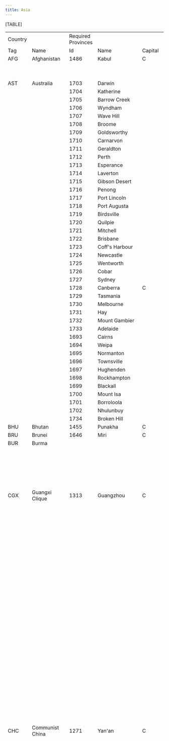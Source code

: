 ```yaml
---
title: Asia
---
```



[TABLE]

|         |                            |                    |                     |         |                 |                           |
|---------|----------------------------|--------------------|---------------------|---------|-----------------|---------------------------|
| Country |                            | Required Provinces |                     |         | Extra Provinces |                           |
| Tag     | Name                       | Id                 | Name                | Capital | Id              | name                      |
| AFG     | Afghanistan                | 1486               | Kabul               | C       | 1493            | Kandahar                  |
|         |                            |                    |                     |         | 1492            | Herat                     |
|         |                            |                    |                     |         | 1484            | Feyzabad                  |
| AST     | Australia                  | 1703               | Darwin              |         |                 |                           |
|         |                            | 1704               | Katherine           |         |                 |                           |
|         |                            | 1705               | Barrow Creek        |         |                 |                           |
|         |                            | 1706               | Wyndham             |         |                 |                           |
|         |                            | 1707               | Wave Hill           |         |                 |                           |
|         |                            | 1708               | Broome              |         |                 |                           |
|         |                            | 1709               | Goldsworthy         |         |                 |                           |
|         |                            | 1710               | Carnarvon           |         |                 |                           |
|         |                            | 1711               | Geraldton           |         |                 |                           |
|         |                            | 1712               | Perth               |         |                 |                           |
|         |                            | 1713               | Esperance           |         |                 |                           |
|         |                            | 1714               | Laverton            |         |                 |                           |
|         |                            | 1715               | Gibson Desert       |         |                 |                           |
|         |                            | 1716               | Penong              |         |                 |                           |
|         |                            | 1717               | Port Lincoln        |         |                 |                           |
|         |                            | 1718               | Port Augusta        |         |                 |                           |
|         |                            | 1719               | Birdsville          |         |                 |                           |
|         |                            | 1720               | Quilpie             |         |                 |                           |
|         |                            | 1721               | Mitchell            |         |                 |                           |
|         |                            | 1722               | Brisbane            |         |                 |                           |
|         |                            | 1723               | Coff's Harbour      |         |                 |                           |
|         |                            | 1724               | Newcastle           |         |                 |                           |
|         |                            | 1725               | Wentworth           |         |                 |                           |
|         |                            | 1726               | Cobar               |         |                 |                           |
|         |                            | 1727               | Sydney              |         |                 |                           |
|         |                            | 1728               | Canberra            | C       |                 |                           |
|         |                            | 1729               | Tasmania            |         |                 |                           |
|         |                            | 1730               | Melbourne           |         |                 |                           |
|         |                            | 1731               | Hay                 |         |                 |                           |
|         |                            | 1732               | Mount Gambier       |         |                 |                           |
|         |                            | 1733               | Adelaide            |         |                 |                           |
|         |                            | 1693               | Cairns              |         |                 |                           |
|         |                            | 1694               | Weipa               |         |                 |                           |
|         |                            | 1695               | Normanton           |         |                 |                           |
|         |                            | 1696               | Townsville          |         |                 |                           |
|         |                            | 1697               | Hughenden           |         |                 |                           |
|         |                            | 1698               | Rockhampton         |         |                 |                           |
|         |                            | 1699               | Blackall            |         |                 |                           |
|         |                            | 1700               | Mount Isa           |         |                 |                           |
|         |                            | 1701               | Borroloola          |         |                 |                           |
|         |                            | 1702               | Nhulunbuy           |         |                 |                           |
|         |                            | 1734               | Broken Hill         |         |                 |                           |
| BHU     | Bhutan                     | 1455               | Punakha             | C       |                 |                           |
| BRU     | Brunei                     | 1646               | Miri                | C       |                 |                           |
| BUR     | Burma                      |                    |                     |         | 1304            | Shan States               |
|         |                            |                    |                     |         | 1292            | Kunchaung                 |
|         |                            |                    |                     |         | 1295            | Lashio                    |
|         |                            |                    |                     |         | 1291            | Myitkyina                 |
|         |                            |                    |                     |         | 1877            | Fort Hertz                |
|         |                            |                    |                     |         | 1898            | Nai Ga                    |
| CGX     | Guangxi Clique             | 1313               | Guangzhou           | C       | 1258            | Guilin                    |
|         |                            |                    |                     |         | 1310            | Liuzhou                   |
|         |                            |                    |                     |         | 1311            | Wuzhou                    |
|         |                            |                    |                     |         | 1309            | Bose                      |
|         |                            |                    |                     |         | 1319            | Nanning                   |
|         |                            |                    |                     |         | 1325            | Qinzhou                   |
|         |                            |                    |                     |         | 1312            | Shaoguan                  |
|         |                            |                    |                     |         | 1313            | Guangzhou                 |
|         |                            |                    |                     |         | 1249            | Chao'an                   |
|         |                            |                    |                     |         | 1248            | Shantou                   |
|         |                            |                    |                     |         | 1317            | Jiangmen                  |
|         |                            |                    |                     |         | 1318            | Maoming                   |
|         |                            |                    |                     |         | 1320            | Zhanjiang                 |
|         |                            |                    |                     |         | 1262            | Zunyi                     |
|         |                            |                    |                     |         | 1363            | Anshun                    |
|         |                            |                    |                     |         | 1364            | Guiyang                   |
|         |                            |                    |                     |         | 1365            | Kaili                     |
|         |                            |                    |                     |         | 1255            | Changsha                  |
|         |                            |                    |                     |         | 1256            | Zhuzhou                   |
|         |                            |                    |                     |         | 1257            | Hengyang                  |
|         |                            |                    |                     |         | 1259            | Shaoyang                  |
|         |                            |                    |                     |         | 1260            | Changde                   |
|         |                            |                    |                     |         | 1261            | Huaihua                   |
|         |                            |                    |                     |         | 1242            | Shangrao                  |
|         |                            |                    |                     |         | 1250            | Ganzhou                   |
|         |                            |                    |                     |         | 1251            | Nanchang                  |
|         |                            |                    |                     |         | 1252            | Jiujiang                  |
|         |                            |                    |                     |         | 1254            | Pingxiang                 |
| CHC     | Communist China            | 1271               | Yan'an              | C       | 1270            | Xianyang                  |
|         |                            |                    |                     |         | 1326            | Haiphong                  |
|         |                            |                    |                     |         | 1306            | Luang Prabang             |
|         |                            |                    |                     |         | 1305            | Jinghong                  |
|         |                            |                    |                     |         | 1293            | Xiaguan                   |
|         |                            |                    |                     |         | 1282            | Kangding                  |
|         |                            |                    |                     |         | 1281            | Ya'an                     |
|         |                            |                    |                     |         | 1327            | Wenshan                   |
|         |                            |                    |                     |         | 1307            | Kunming                   |
|         |                            |                    |                     |         | 1308            | Qujing                    |
|         |                            |                    |                     |         | 1309            | Bose                      |
|         |                            |                    |                     |         | 1325            | Qinzhou                   |
|         |                            |                    |                     |         | 1320            | Zhanjiang                 |
|         |                            |                    |                     |         | 1321            | Hainan                    |
|         |                            |                    |                     |         | 1319            | Nanning                   |
|         |                            |                    |                     |         | 1310            | Liuzhou                   |
|         |                            |                    |                     |         | 1318            | Maoming                   |
|         |                            |                    |                     |         | 1312            | Shaoguan                  |
|         |                            |                    |                     |         | 1311            | Wuzhou                    |
|         |                            |                    |                     |         | 1313            | Guangzhou                 |
|         |                            |                    |                     |         | 1317            | Jiangmen                  |
|         |                            |                    |                     |         | 1314            | Bao'an                    |
|         |                            |                    |                     |         | 1360            | Chengdu                   |
|         |                            |                    |                     |         | 1361            | Zigong                    |
|         |                            |                    |                     |         | 1362            | Zhaotung                  |
|         |                            |                    |                     |         | 1363            | Anshun                    |
|         |                            |                    |                     |         | 1364            | Guiyang                   |
|         |                            |                    |                     |         | 1365            | Kaili                     |
|         |                            |                    |                     |         | 1277            | Tianshui                  |
|         |                            |                    |                     |         | 1275            | Pingliang                 |
|         |                            |                    |                     |         | 1269            | Xi'an                     |
|         |                            |                    |                     |         | 1268            | Nancheng                  |
|         |                            |                    |                     |         | 1269            | Xi'an                     |
|         |                            |                    |                     |         | 1267            | Ankang                    |
|         |                            |                    |                     |         | 1266            | Yichang                   |
|         |                            |                    |                     |         | 1279            | Nanchong                  |
|         |                            |                    |                     |         | 1280            | Chongqing                 |
|         |                            |                    |                     |         | 1265            | Wanxian                   |
|         |                            |                    |                     |         | 1264            | Enshi                     |
|         |                            |                    |                     |         | 1263            | Fuling                    |
|         |                            |                    |                     |         | 1262            | Zunyi                     |
|         |                            |                    |                     |         | 1261            | Huaihua                   |
|         |                            |                    |                     |         | 1260            | Changde                   |
|         |                            |                    |                     |         | 1259            | Shaoyang                  |
|         |                            |                    |                     |         | 1258            | Guilin                    |
|         |                            |                    |                     |         | 1257            | Hengyang                  |
|         |                            |                    |                     |         | 1256            | Zhuzhou                   |
|         |                            |                    |                     |         | 1255            | Changsha                  |
|         |                            |                    |                     |         | 1254            | Pingxiang                 |
|         |                            |                    |                     |         | 1253            | Wuchang                   |
|         |                            |                    |                     |         | 1252            | Jiujiang                  |
|         |                            |                    |                     |         | 1251            | Nanchang                  |
|         |                            |                    |                     |         | 1250            | Ganzhou                   |
|         |                            |                    |                     |         | 1249            | Chao'an                   |
|         |                            |                    |                     |         | 1248            | Shantou                   |
|         |                            |                    |                     |         | 1247            | Xiamen                    |
|         |                            |                    |                     |         | 1246            | Longyan                   |
|         |                            |                    |                     |         | 1245            | Quanzhou                  |
|         |                            |                    |                     |         | 1244            | Fuzhou                    |
|         |                            |                    |                     |         | 1243            | Nanping                   |
|         |                            |                    |                     |         | 1242            | Shangrao                  |
|         |                            |                    |                     |         | 1241            | Quzhou                    |
|         |                            |                    |                     |         | 1240            | Wenzhou                   |
|         |                            |                    |                     |         | 1239            | Ningbo                    |
|         |                            |                    |                     |         | 1238            | Hangzhou                  |
|         |                            |                    |                     |         | 1237            | Shanghai                  |
|         |                            |                    |                     |         | 1236            | Suzhou                    |
|         |                            |                    |                     |         | 1235            | Nanjing                   |
|         |                            |                    |                     |         | 1234            | Wuhu                      |
|         |                            |                    |                     |         | 1233            | Anqing                    |
|         |                            |                    |                     |         | 1232            | Hankou                    |
|         |                            |                    |                     |         | 1231            | Xiangfan                  |
|         |                            |                    |                     |         | 1230            | Xinyang                   |
|         |                            |                    |                     |         | 1229            | Nanyang                   |
|         |                            |                    |                     |         | 1228            | Zhengzhou                 |
|         |                            |                    |                     |         | 1227            | Luoyang                   |
|         |                            |                    |                     |         | 1226            | Changzhi                  |
|         |                            |                    |                     |         | 1225            | Taiyuan                   |
|         |                            |                    |                     |         | 1224            | Anyang                    |
|         |                            |                    |                     |         | 1223            | Kaifeng                   |
|         |                            |                    |                     |         | 1222            | Fuyang                    |
|         |                            |                    |                     |         | 1221            | Hefei                     |
|         |                            |                    |                     |         | 1220            | Yangzhou                  |
|         |                            |                    |                     |         | 1219            | Nantong                   |
|         |                            |                    |                     |         | 1218            | Xuzhou                    |
|         |                            |                    |                     |         | 1217            | Lianyungang               |
|         |                            |                    |                     |         | 1216            | Jinan                     |
|         |                            |                    |                     |         | 1215            | Qingdao                   |
|         |                            |                    |                     |         | 1214            | Yantai                    |
|         |                            |                    |                     |         | 1213            | Yucheng                   |
|         |                            |                    |                     |         | 1212            | Handan                    |
|         |                            |                    |                     |         | 1211            | Shijiazhuang              |
|         |                            |                    |                     |         | 1210            | Baoding                   |
|         |                            |                    |                     |         | 1209            | Datong                    |
|         |                            |                    |                     |         | 1208            | Hohhot                    |
|         |                            |                    |                     |         | 1207            | Jining                    |
|         |                            |                    |                     |         | 1206            | Kalgan                    |
|         |                            |                    |                     |         | 1205            | Beiping                   |
|         |                            |                    |                     |         | 1273            | Yinchuan                  |
| CHI     | Nationalist China          | 1217               | Lianyungang         |         | 1282            | Kangding                  |
|         |                            | 1219               | Nantong             |         | 1281            | Ya'an                     |
|         |                            | 1220               | Yangzhou            |         | 1206            | Kalgan                    |
|         |                            | 1235               | Nanjing             | C       | 1360            | Chengdu                   |
|         |                            | 1236               | Suzhou              |         | 1361            | Zigong                    |
|         |                            |                    |                     |         | 1363            | Anshun                    |
|         |                            |                    |                     |         | 1364            | Guiyang                   |
|         |                            |                    |                     |         | 1365            | Kaili                     |
|         |                            |                    |                     |         | 1277            | Tianshui                  |
|         |                            |                    |                     |         | 1269            | Xi'an                     |
|         |                            |                    |                     |         | 1268            | Nancheng                  |
|         |                            |                    |                     |         | 1267            | Ankang                    |
|         |                            |                    |                     |         | 1266            | Yichang                   |
|         |                            |                    |                     |         | 1279            | Nanchong                  |
|         |                            |                    |                     |         | 1280            | Chongqing                 |
|         |                            |                    |                     |         | 1265            | Wanxian                   |
|         |                            |                    |                     |         | 1264            | Enshi                     |
|         |                            |                    |                     |         | 1263            | Fuling                    |
|         |                            |                    |                     |         | 1262            | Zunyi                     |
|         |                            |                    |                     |         | 1261            | Huaihua                   |
|         |                            |                    |                     |         | 1260            | Changde                   |
|         |                            |                    |                     |         | 1259            | Shaoyang                  |
|         |                            |                    |                     |         | 1257            | Hengyang                  |
|         |                            |                    |                     |         | 1256            | Zhuzhou                   |
|         |                            |                    |                     |         | 1255            | Changsha                  |
|         |                            |                    |                     |         | 1254            | Pingxiang                 |
|         |                            |                    |                     |         | 1253            | Wuchang                   |
|         |                            |                    |                     |         | 1252            | Jiujiang                  |
|         |                            |                    |                     |         | 1251            | Nanchang                  |
|         |                            |                    |                     |         | 1250            | Ganzhou                   |
|         |                            |                    |                     |         | 1247            | Xiamen                    |
|         |                            |                    |                     |         | 1246            | Longyan                   |
|         |                            |                    |                     |         | 1245            | Quanzhou                  |
|         |                            |                    |                     |         | 1244            | Fuzhou                    |
|         |                            |                    |                     |         | 1243            | Nanping                   |
|         |                            |                    |                     |         | 1242            | Shangrao                  |
|         |                            |                    |                     |         | 1241            | Quzhou                    |
|         |                            |                    |                     |         | 1240            | Wenzhou                   |
|         |                            |                    |                     |         | 1238            | Hangzhou                  |
|         |                            |                    |                     |         | 1234            | Wuhu                      |
|         |                            |                    |                     |         | 1233            | Anqing                    |
|         |                            |                    |                     |         | 1232            | Hankou                    |
|         |                            |                    |                     |         | 1231            | Xiangfan                  |
|         |                            |                    |                     |         | 1230            | Xinyang                   |
|         |                            |                    |                     |         | 1229            | Nanyang                   |
|         |                            |                    |                     |         | 1228            | Zhengzhou                 |
|         |                            |                    |                     |         | 1227            | Luoyang                   |
|         |                            |                    |                     |         | 1224            | Anyang                    |
|         |                            |                    |                     |         | 1223            | Kaifeng                   |
|         |                            |                    |                     |         | 1222            | Fuyang                    |
|         |                            |                    |                     |         | 1221            | Hefei                     |
|         |                            |                    |                     |         | 1218            | Xuzhou                    |
|         |                            |                    |                     |         | 1216            | Jinan                     |
|         |                            |                    |                     |         | 1215            | Qingdao                   |
|         |                            |                    |                     |         | 1214            | Yantai                    |
|         |                            |                    |                     |         | 1213            | Yucheng                   |
|         |                            |                    |                     |         | 1212            | Handan                    |
|         |                            |                    |                     |         | 1211            | Shijiazhuang              |
|         |                            |                    |                     |         | 1210            | Baoding                   |
|         |                            |                    |                     |         | 1208            | Hohhot                    |
|         |                            |                    |                     |         | 1207            | Jining                    |
|         |                            |                    |                     |         | 1205            | Beiping                   |
|         |                            |                    |                     |         | 1203            | Tangshan                  |
|         |                            |                    |                     |         | 1204            | Tianjin                   |
|         |                            |                    |                     |         | 1272            | Yuling                    |
|         |                            |                    |                     |         | 1278            | Baoji                     |
|         |                            |                    |                     |         | 1305            | Jinghong                  |
|         |                            |                    |                     |         | 1293            | Xiaguan                   |
|         |                            |                    |                     |         | 1282            | Kangding                  |
|         |                            |                    |                     |         | 1281            | Ya'an                     |
|         |                            |                    |                     |         | 1327            | Wenshan                   |
|         |                            |                    |                     |         | 1307            | Kunming                   |
|         |                            |                    |                     |         | 1308            | Qujing                    |
|         |                            |                    |                     |         | 1309            | Bose                      |
|         |                            |                    |                     |         | 1325            | Qinzhou                   |
|         |                            |                    |                     |         | 1320            | Zhanjiang                 |
|         |                            |                    |                     |         | 1319            | Nanning                   |
|         |                            |                    |                     |         | 1310            | Liuzhou                   |
|         |                            |                    |                     |         | 1318            | Maoming                   |
|         |                            |                    |                     |         | 1312            | Shaoguan                  |
|         |                            |                    |                     |         | 1311            | Wuzhou                    |
|         |                            |                    |                     |         | 1313            | Guangzhou                 |
|         |                            |                    |                     |         | 1317            | Jiangmen                  |
|         |                            |                    |                     |         | 1360            | Chengdu                   |
|         |                            |                    |                     |         | 1361            | Zigong                    |
|         |                            |                    |                     |         | 1362            | Zhaotung                  |
|         |                            |                    |                     |         | 1363            | Anshun                    |
|         |                            |                    |                     |         | 1364            | Guiyang                   |
|         |                            |                    |                     |         | 1365            | Kaili                     |
|         |                            |                    |                     |         | 1277            | Tianshui                  |
|         |                            |                    |                     |         | 1275            | Pingliang                 |
|         |                            |                    |                     |         | 1269            | Xi'an                     |
|         |                            |                    |                     |         | 1268            | Nancheng                  |
|         |                            |                    |                     |         | 1267            | Ankang                    |
|         |                            |                    |                     |         | 1266            | Yichang                   |
|         |                            |                    |                     |         | 1279            | Nanchong                  |
|         |                            |                    |                     |         | 1280            | Chongqing                 |
|         |                            |                    |                     |         | 1265            | Wanxian                   |
|         |                            |                    |                     |         | 1264            | Enshi                     |
|         |                            |                    |                     |         | 1263            | Fuling                    |
|         |                            |                    |                     |         | 1262            | Zunyi                     |
|         |                            |                    |                     |         | 1261            | Huaihua                   |
|         |                            |                    |                     |         | 1260            | Changde                   |
|         |                            |                    |                     |         | 1259            | Shaoyang                  |
|         |                            |                    |                     |         | 1258            | Guilin                    |
|         |                            |                    |                     |         | 1257            | Hengyang                  |
|         |                            |                    |                     |         | 1256            | Zhuzhou                   |
|         |                            |                    |                     |         | 1255            | Changsha                  |
|         |                            |                    |                     |         | 1254            | Pingxiang                 |
|         |                            |                    |                     |         | 1253            | Wuchang                   |
|         |                            |                    |                     |         | 1252            | Jiujiang                  |
|         |                            |                    |                     |         | 1251            | Nanchang                  |
|         |                            |                    |                     |         | 1250            | Ganzhou                   |
|         |                            |                    |                     |         | 1249            | Chao'an                   |
|         |                            |                    |                     |         | 1248            | Shantou                   |
|         |                            |                    |                     |         | 1247            | Xiamen                    |
|         |                            |                    |                     |         | 1246            | Longyan                   |
|         |                            |                    |                     |         | 1245            | Quanzhou                  |
|         |                            |                    |                     |         | 1244            | Fuzhou                    |
|         |                            |                    |                     |         | 1243            | Nanping                   |
|         |                            |                    |                     |         | 1242            | Shangrao                  |
|         |                            |                    |                     |         | 1241            | Quzhou                    |
|         |                            |                    |                     |         | 1240            | Wenzhou                   |
|         |                            |                    |                     |         | 1239            | Ningbo                    |
|         |                            |                    |                     |         | 1238            | Hangzhou                  |
|         |                            |                    |                     |         | 1236            | Suzhou                    |
|         |                            |                    |                     |         | 1235            | Nanjing                   |
|         |                            |                    |                     |         | 1234            | Wuhu                      |
|         |                            |                    |                     |         | 1233            | Anqing                    |
|         |                            |                    |                     |         | 1232            | Hankou                    |
|         |                            |                    |                     |         | 1231            | Xiangfan                  |
|         |                            |                    |                     |         | 1230            | Xinyang                   |
|         |                            |                    |                     |         | 1229            | Nanyang                   |
|         |                            |                    |                     |         | 1228            | Zhengzhou                 |
|         |                            |                    |                     |         | 1227            | Luoyang                   |
|         |                            |                    |                     |         | 1226            | Changzhi                  |
|         |                            |                    |                     |         | 1225            | Taiyuan                   |
|         |                            |                    |                     |         | 1224            | Anyang                    |
|         |                            |                    |                     |         | 1223            | Kaifeng                   |
|         |                            |                    |                     |         | 1222            | Fuyang                    |
|         |                            |                    |                     |         | 1221            | Hefei                     |
|         |                            |                    |                     |         | 1220            | Yangzhou                  |
|         |                            |                    |                     |         | 1219            | Nantong                   |
|         |                            |                    |                     |         | 1218            | Xuzhou                    |
|         |                            |                    |                     |         | 1217            | Lianyungang               |
|         |                            |                    |                     |         | 1216            | Jinan                     |
|         |                            |                    |                     |         | 1215            | Qingdao                   |
|         |                            |                    |                     |         | 1213            | Yucheng                   |
|         |                            |                    |                     |         | 1212            | Handan                    |
|         |                            |                    |                     |         | 1211            | Shijiazhuang              |
|         |                            |                    |                     |         | 1210            | Baoding                   |
|         |                            |                    |                     |         | 1209            | Datong                    |
|         |                            |                    |                     |         | 1208            | Hohhot                    |
|         |                            |                    |                     |         | 1207            | Jining                    |
|         |                            |                    |                     |         | 1206            | Kalgan                    |
|         |                            |                    |                     |         | 1205            | Beiping                   |
|         |                            |                    |                     |         | 1270            | Xianyang                  |
|         |                            |                    |                     |         | 1271            | Yan'an                    |
|         |                            |                    |                     |         | 1273            | Yinchuan                  |
|         |                            |                    |                     |         | 1203            | Tangshan                  |
|         |                            |                    |                     |         | 1204            | Tianjin                   |
|         |                            |                    |                     |         | 1272            | Yuling                    |
|         |                            |                    |                     |         | 1274            | Guyuan                    |
|         |                            |                    |                     |         | 1276            | Lanzhou                   |
|         |                            |                    |                     |         | 1278            | Baoji                     |
|         |                            |                    |                     |         | 1398            | Erenhot                   |
| CMB     | Cambodia                   | 1339               | Battambang          |         |                 |                           |
|         |                            | 1340               | Phnom Penh          | C       |                 |                           |
|         |                            | 1341               | Ubon Ratchthani     |         |                 |                           |
| CSX     | Shanxi                     | 1225               | Taiyuan             | C       | 1209            | Datong                    |
|         |                            |                    |                     |         | 1226            | Changzhi                  |
|         |                            |                    |                     |         | 1206            | Kalgan                    |
|         |                            |                    |                     |         | 1205            | Beiping                   |
|         |                            |                    |                     |         | 1204            | Tianjin                   |
|         |                            |                    |                     |         | 1203            | Tangshan                  |
|         |                            |                    |                     |         | 1210            | Baoding                   |
|         |                            |                    |                     |         | 1211            | Shijiazhuang              |
|         |                            |                    |                     |         | 1212            | Handan                    |
|         |                            |                    |                     |         | 1213            | Yucheng                   |
|         |                            |                    |                     |         | 1224            | Anyang                    |
| CXB     | Xibei San Ma               | 1440               | Jinchang            | C       | 1270            | Xianyang                  |
|         |                            |                    |                     |         | 1447            | Hotan                     |
|         |                            |                    |                     |         | 1445            | Korla                     |
|         |                            |                    |                     |         | 1442            | Golmud                    |
|         |                            |                    |                     |         | 1441            | Dunhuang                  |
|         |                            |                    |                     |         | 1439            | Bayan Nur                 |
|         |                            |                    |                     |         | 1444            | Yushu                     |
|         |                            |                    |                     |         | 1443            | Xining                    |
|         |                            |                    |                     |         | 1276            | Lanzhou                   |
|         |                            |                    |                     |         | 1273            | Yinchuan                  |
|         |                            |                    |                     |         | 1275            | Pingliang                 |
|         |                            |                    |                     |         | 1276            | Lanzhou                   |
|         |                            |                    |                     |         | 1271            | Yan'an                    |
|         |                            |                    |                     |         | 1272            | Yuling                    |
|         |                            |                    |                     |         | 1274            | Guyuan                    |
| CYN     | Yunnan                     | 1307               | Kunming             | C       | 1263            | Fuling                    |
|         |                            |                    |                     |         | 1327            | Wenshan                   |
|         |                            |                    |                     |         | 1308            | Qujing                    |
|         |                            |                    |                     |         | 1362            | Zhaotung                  |
|         |                            |                    |                     |         | 1293            | Xiaguan                   |
|         |                            |                    |                     |         | 1294            | Baoshan                   |
|         |                            |                    |                     |         | 1305            | Jinghong                  |
|         |                            |                    |                     |         | 1263            | Fuling                    |
|         |                            |                    |                     |         | 1265            | Wanxian                   |
|         |                            |                    |                     |         | 1279            | Nanchong                  |
|         |                            |                    |                     |         | 1280            | Chongqing                 |
|         |                            |                    |                     |         | 1360            | Chengdu                   |
|         |                            |                    |                     |         | 1361            | Zigong                    |
|         |                            |                    |                     |         | 1282            | Kangding                  |
|         |                            |                    |                     |         | 1281            | Ya'an                     |
|         |                            |                    |                     |         | 1277            | Tianshui                  |
|         |                            |                    |                     |         | 1363            | Anshun                    |
| IDC     | Indochina                  | 1326               | Haiphong            | C       |                 |                           |
|         |                            | 1328               | Hanoi               |         |                 |                           |
|         |                            | 1333               | Da Nang             |         |                 |                           |
|         |                            | 1334               | Qui Non             |         |                 |                           |
|         |                            | 1335               | Nha Trang           |         |                 |                           |
|         |                            | 1337               | Saigon              |         |                 |                           |
|         |                            | 1338               | Rach Gia            |         |                 |                           |
|         |                            | 1339               | Battambang          |         |                 |                           |
|         |                            | 1340               | Phnom Penh          |         |                 |                           |
|         |                            | 1341               | Ubon Ratchthani     |         |                 |                           |
|         |                            | 1329               | Vientiane           |         |                 |                           |
|         |                            | 1332               | Nhommarath          |         |                 |                           |
|         |                            | 1336               | Pakse               |         |                 |                           |
|         |                            | 1306               | Luang Prabang       |         |                 |                           |
| IND     | India                      | 1465               | Rajkot              |         | 1516            | Trincomalee               |
|         |                            | 1466               | Ahmadabad           |         | 1517            | Colombo                   |
|         |                            | 1479               | Jodhpur             |         |                 |                           |
|         |                            | 1476               | Ludhiana            |         |                 |                           |
|         |                            | 1478               | Bikaner             |         |                 |                           |
|         |                            | 1477               | Meerut              |         |                 |                           |
|         |                            | 1469               | Delhi               | C       |                 |                           |
|         |                            | 1470               | Kanpur              |         |                 |                           |
|         |                            | 1471               | Lucknow             |         |                 |                           |
|         |                            | 1472               | Darbhanga           |         |                 |                           |
|         |                            | 1456               | Rangpur             |         |                 |                           |
|         |                            | 1468               | Jaipur              |         |                 |                           |
|         |                            | 1467               | Indore              |         |                 |                           |
|         |                            | 1464               | Surat               |         |                 |                           |
|         |                            | 1463               | Satpura Mountains   |         |                 |                           |
|         |                            | 1474               | Srinagar            |         |                 |                           |
|         |                            | 1460               | Jabalpur            |         |                 |                           |
|         |                            | 1459               | Ranchi              |         |                 |                           |
|         |                            | 1457               | Calcutta            |         |                 |                           |
|         |                            | 1458               | Cuttack             |         |                 |                           |
|         |                            | 1461               | Vishakhapatnam      |         |                 |                           |
|         |                            | 1508               | Vijayawada          |         |                 |                           |
|         |                            | 1462               | Nagpur              |         |                 |                           |
|         |                            | 1505               | Bombay              |         |                 |                           |
|         |                            | 1506               | Pune                |         |                 |                           |
|         |                            | 1507               | Hyderabad           |         |                 |                           |
|         |                            | 1509               | Madras              |         |                 |                           |
|         |                            | 1510               | Salem               |         |                 |                           |
|         |                            | 1511               | Bangalore           |         |                 |                           |
|         |                            | 1512               | Kolhapur            |         |                 |                           |
|         |                            | 1513               | Mangalore           |         |                 |                           |
|         |                            | 1514               | Cochin              |         |                 |                           |
|         |                            | 1515               | Madurai             |         |                 |                           |
|         |                            | 1518               | Andaman Islands     |         |                 |                           |
|         |                            | 1519               | Nicobar Islands     |         |                 |                           |
|         |                            | 1284               | Dimapur             |         |                 |                           |
|         |                            | 1285               | Dhaka               |         |                 |                           |
|         |                            | 1286               | Comilla             |         |                 |                           |
|         |                            | 1287               | Imphal              |         |                 |                           |
|         |                            | 1288               | Chittagong          |         |                 |                           |
|         |                            | 1294               | Baoshan             |         |                 |                           |
|         |                            | 1454               | Riang               |         |                 |                           |
|         |                            | 1878               | Ledo                |         |                 |                           |
| INO     | Indonesia                  | 1628               | Batavia             |         | 1354            | Bangka Island             |
|         |                            | 1629               | Tjilatjap           |         | 1355            | Medan                     |
|         |                            | 1630               | Semarang            |         | 1356            | Dumai                     |
|         |                            | 1631               | Djokjakarta         | C       | 1357            | Padang                    |
|         |                            | 1632               | Soerabaja           |         | 1358            | Palembang                 |
|         |                            | 1633               | Malang              |         | 1359            | Oosthaven                 |
|         |                            | 1634               | Madura              |         | 1635            | Bali                      |
|         |                            |                    |                     |         | 1636            | Lombok                    |
|         |                            |                    |                     |         | 1637            | Sumbawa                   |
|         |                            |                    |                     |         | 1638            | Sumba                     |
|         |                            |                    |                     |         | 1639            | Flores                    |
|         |                            |                    |                     |         | 1640            | Makassar                  |
|         |                            |                    |                     |         | 1641            | Bandjermasin              |
|         |                            |                    |                     |         | 1642            | Pontianak                 |
|         |                            |                    |                     |         | 1643            | Semitau                   |
|         |                            |                    |                     |         | 1645            | Mahakam                   |
|         |                            |                    |                     |         | 1648            | Tarakan                   |
|         |                            |                    |                     |         | 1649            | Samarinda                 |
|         |                            |                    |                     |         | 1650            | Balikpapan                |
|         |                            |                    |                     |         | 1651            | Palu                      |
|         |                            |                    |                     |         | 1652            | Kendari                   |
|         |                            |                    |                     |         | 1653            | Menado                    |
|         |                            |                    |                     |         | 1654            | Helmahera                 |
|         |                            |                    |                     |         | 1655            | Buru                      |
|         |                            |                    |                     |         | 1656            | Ceram                     |
|         |                            |                    |                     |         | 1657            | West Timor                |
|         |                            |                    |                     |         | 1659            | Sorong                    |
|         |                            |                    |                     |         | 1660            | Babo                      |
|         |                            |                    |                     |         | 1661            | Biak Island               |
|         |                            |                    |                     |         | 1662            | Kokonau                   |
|         |                            |                    |                     |         | 1663            | Arare                     |
|         |                            |                    |                     |         | 1664            | Sarmi                     |
|         |                            |                    |                     |         | 1665            | Hollandia                 |
|         |                            |                    |                     |         | 1673            | Agats                     |
|         |                            |                    |                     |         | 1674            | Merauke                   |
|         |                            |                    |                     |         | 666             | Eleuthera                 |
|         |                            |                    |                     |         | 1667            | Wewak                     |
|         |                            |                    |                     |         | 1672            | Lae                       |
|         |                            |                    |                     |         | 1675            | Kerema                    |
|         |                            |                    |                     |         | 1676            | Bismarck Range            |
|         |                            |                    |                     |         | 1677            | Buna                      |
|         |                            |                    |                     |         | 1678            | Owen Stanley Mountains    |
|         |                            |                    |                     |         | 1679            | Port Moresby              |
|         |                            |                    |                     |         | 1680            | Milne Bay                 |
| IRQ     | Iraq                       | 1860               | Kirkuk              |         | 1825            | Abadan                    |
|         |                            | 1864               | Mosul               |         |                 |                           |
|         |                            | 1865               | Samarra             |         |                 |                           |
|         |                            | 1866               | Baghdad             | C       |                 |                           |
|         |                            | 1790               | Hilla               |         |                 |                           |
|         |                            | 1824               | Nasiriyah           |         |                 |                           |
|         |                            | 1823               | Basrah              |         |                 |                           |
|         |                            | 1806               | Najaf               |         |                 |                           |
|         |                            | 1791               | Karbala             |         |                 |                           |
| ISR     | Israel                     | 1798               | Tel Aviv            | C       | 404             | Haifa                     |
|         |                            |                    |                     |         | 406             | Eilat                     |
| JAP     | Japan                      | 1178               | Asahikawa           |         | 1192            | Amami                     |
|         |                            | 1179               | Sapporo             |         | 1193            | Okinawa                   |
|         |                            | 1180               | Sendai              |         | 1784            | Bonin Islands             |
|         |                            | 1181               | Akita               |         | 1599            | Iwo Jima                  |
|         |                            | 1182               | Fukushima           |         |                 |                           |
|         |                            | 1183               | Niigata             |         |                 |                           |
|         |                            | 1184               | Tokyo               | C       |                 |                           |
|         |                            | 1185               | Nagoya              |         |                 |                           |
|         |                            | 1186               | Kanazawa            |         |                 |                           |
|         |                            | 1187               | Osaka               |         |                 |                           |
|         |                            | 1188               | Hiroshima           |         |                 |                           |
|         |                            | 1189               | Shikoku             |         |                 |                           |
|         |                            | 1190               | Fukuoka             |         |                 |                           |
|         |                            | 1191               | Kagoshima           |         |                 |                           |
| JOR     | Jordan                     | 1796               | Amman               | C       |                 |                           |
|         |                            | 1802               | Akaba               |         |                 |                           |
|         |                            | 407                | Ar-Ruwayshid        |         |                 |                           |
|         |                            | 1803               | Bayir               |         |                 |                           |
| KAZ     | Kazakhstan                 | 1422               | Alma-Ata            | C       | 1569            | Guriev                    |
|         |                            | 1423               | Ziryanovsk          |         | 1579            | Kulsary                   |
|         |                            | 1556               | Ust-Kamenogorsk     |         | 1583            | Fort Shevchenko           |
|         |                            | 1555               | Balkhash            |         | 1580            | Chelkar                   |
|         |                            | 1550               | Semipalatinsk       |         | 1582            | Aralsk                    |
|         |                            | 1424               | Zhambyl             |         | 1587            | Baikonur                  |
|         |                            |                    |                     |         | 1425            | Chimkent                  |
|         |                            |                    |                     |         | 1568            | Uralsk                    |
|         |                            |                    |                     |         | 1578            | Aktyubinsk                |
|         |                            |                    |                     |         | 1588            | Zhezkazgan                |
|         |                            |                    |                     |         | 1276            | Lanzhou                   |
|         |                            |                    |                     |         | 1589            | Samarkandskij             |
|         |                            |                    |                     |         | 1590            | Akmolinsk                 |
|         |                            |                    |                     |         | 1591            | Kokchetav                 |
|         |                            |                    |                     |         | 1581            | Turgai                    |
|         |                            |                    |                     |         | 1592            | Petropavlovsk             |
|         |                            |                    |                     |         | 1551            | Pavlodar                  |
|         |                            |                    |                     |         | 1557            | Bijsk                     |
|         |                            |                    |                     |         | 1553            | Ekibastuz                 |
|         |                            |                    |                     |         | 1554            | Karaganda                 |
|         |                            |                    |                     |         | 1426            | Kzyl-Orda                 |
|         |                            |                    |                     |         | 1586            | Kazalinsk                 |
|         |                            |                    |                     |         | 1576            | Kostanai                  |
| KOR     | Korea                      | 1194               | Jeju                |         | 1393            | Sinuiju                   |
|         |                            | 1195               | Gwangju             |         | 1391            | Hyesan                    |
|         |                            | 1196               | Busan               |         | 1376            | Chongyin                  |
|         |                            | 1197               | Daegu               |         | 1392            | Hamhung                   |
|         |                            | 1198               | Chunchon            |         | 1200            | Wonsan                    |
|         |                            | 1199               | Seoul               | C       | 1201            | Pyongyang                 |
| KUR     | Kurdistan                  | 1864               | Mosul               | C       | 1861            | Dair az Zawr              |
|         |                            | 1860               | Kirkuk              |         | 1789            | Bakhtaran                 |
|         |                            |                    |                     |         | 1859            | Tabriz                    |
|         |                            |                    |                     |         | 1852            | Erzurum                   |
|         |                            |                    |                     |         | 1853            | Elazig                    |
|         |                            |                    |                     |         | 1854            | Batman                    |
|         |                            |                    |                     |         | 1855            | Van                       |
| KYG     | Kyrgyzstan                 | 1429               | Frunze              | C       |                 |                           |
|         |                            | 1428               | Osh                 |         |                 |                           |
| LAO     | Laos                       | 1329               | Vientiane           | C       |                 |                           |
|         |                            | 1332               | Nhommarath          |         |                 |                           |
|         |                            | 1336               | Pakse               |         |                 |                           |
|         |                            | 1306               | Luang Prabang       |         |                 |                           |
| LEB     | Lebanon                    | 1793               | Tripoli             |         |                 |                           |
|         |                            | 1794               | Beirut              | C       |                 |                           |
| MAN     | Manchukuo                  | 1389               | Mukden              | C       |                 |                           |
|         |                            | 1390               | Xinjing             |         |                 |                           |
|         |                            | 1377               | Liaoyuan            |         |                 |                           |
|         |                            | 1378               | Jilin               |         |                 |                           |
|         |                            | 1375               | Mudanjiang          |         |                 |                           |
|         |                            | 1374               | Jiamusi             |         |                 |                           |
|         |                            | 1379               | Harbin              |         |                 |                           |
|         |                            | 1530               | Heihe               |         |                 |                           |
|         |                            | 1380               | Qiqihar             |         |                 |                           |
|         |                            | 1387               | Ulan Hot            |         |                 |                           |
|         |                            | 1382               | Hailar              |         |                 |                           |
|         |                            | 1381               | Mohe                |         |                 |                           |
|         |                            | 1394               | Andong              |         |                 |                           |
|         |                            | 1395               | Yingkou             |         |                 |                           |
|         |                            | 1396               | Jinxi               |         |                 |                           |
|         |                            | 1388               | Chifeng             |         |                 |                           |
|         |                            | 1397               | Changde             |         |                 |                           |
| MEN     | Mengkukuo                  | 1208               | Hohhot              | C       | 1385            | Bayan Tumen               |
|         |                            |                    |                     |         | 1398            | Erenhot                   |
|         |                            |                    |                     |         | 1207            | Jining                    |
|         |                            |                    |                     |         | 1386            | Xilinhot                  |
| MLY     | Malaysia                   | 1349               | Alor Star           |         | 1647            | Jesselton                 |
|         |                            | 1350               | Kota Bahru          |         | 1644            | Kuching                   |
|         |                            | 1351               | Kuantan             |         | 1353            | Singapore                 |
|         |                            | 1352               | Kuala Lumpur        | C       |                 |                           |
| MON     | Mongolia                   | 1420               | Khobdo              |         |                 |                           |
|         |                            | 1419               | Muren               |         |                 |                           |
|         |                            | 1434               | Yusun Bulag         |         |                 |                           |
|         |                            | 1436               | Bayan Hongor        |         |                 |                           |
|         |                            | 1437               | Arvayheer           |         |                 |                           |
|         |                            | 1438               | Dalan Dzadagad      |         |                 |                           |
|         |                            | 1399               | Saynshand           |         |                 |                           |
|         |                            | 1404               | Ulan Bator          | C       |                 |                           |
|         |                            | 1385               | Bayan Tumen         |         |                 |                           |
| NEP     | Nepal                      | 1473               | Kathmandu           | C       |                 |                           |
| NZL     | New Zealand                | 1868               | Auckland            |         |                 |                           |
|         |                            | 1869               | Napier              |         |                 |                           |
|         |                            | 1870               | New Plymouth        |         |                 |                           |
|         |                            | 1871               | Wellington          | C       |                 |                           |
|         |                            | 1872               | Christchurch        |         |                 |                           |
|         |                            | 1873               | Dunedin             |         |                 |                           |
| OMN     | Oman                       | 1819               | Mascate             | C       |                 |                           |
| PAK     | Pakistan                   | 1494               | Karachi             |         | 1474            | Srinagar                  |
|         |                            | 1481               | Sukkur              |         |                 |                           |
|         |                            | 1480               | Hyderabad           |         |                 |                           |
|         |                            | 1482               | Multan              |         |                 |                           |
|         |                            | 1483               | Peshawar            |         |                 |                           |
|         |                            | 1475               | Lahore              | C       |                 |                           |
| PAL     | Palestine                  | 1797               | Jerusalem           | C       | 1798            | Tel Aviv                  |
|         |                            |                    |                     |         | 1799            | Gaza                      |
|         |                            |                    |                     |         | 404             | Haifa                     |
|         |                            |                    |                     |         | 406             | Eilat                     |
| PER     | Persia                     | 1787               | Rasht               |         | 1859            | Tabriz                    |
|         |                            | 1503               | Babol               |         | 1789            | Bakhtaran                 |
|         |                            | 1502               | Teheran             | C       |                 |                           |
|         |                            | 1788               | Hamadan             |         |                 |                           |
|         |                            | 1825               | Abadan              |         |                 |                           |
|         |                            | 1498               | Babolsar            |         |                 |                           |
|         |                            | 1497               | Bandar Abbas        |         |                 |                           |
|         |                            | 1499               | Yazd                |         |                 |                           |
|         |                            | 1826               | Esfahan             |         |                 |                           |
|         |                            | 1501               | Dasht-i-Kavir       |         |                 |                           |
|         |                            | 1500               | Mashhad             |         |                 |                           |
|         |                            | 1496               | Birjand             |         |                 |                           |
|         |                            | 1495               | Chah Bahar          |         |                 |                           |
| PHI     | Philippines                | 1735               | Palawan             |         |                 |                           |
|         |                            | 1736               | Mindoro             |         |                 |                           |
|         |                            | 1737               | Manila              | C       |                 |                           |
|         |                            | 1738               | Bataan              |         |                 |                           |
|         |                            | 1739               | Clark Field         |         |                 |                           |
|         |                            | 1740               | Lingayen Gulf       |         |                 |                           |
|         |                            | 1741               | Aparri              |         |                 |                           |
|         |                            | 1742               | Lamon Bay           |         |                 |                           |
|         |                            | 1743               | Legaspi             |         |                 |                           |
|         |                            | 1744               | Samar               |         |                 |                           |
|         |                            | 1745               | Leyte               |         |                 |                           |
|         |                            | 1746               | Panay               |         |                 |                           |
|         |                            | 1747               | Negros              |         |                 |                           |
|         |                            | 1748               | Zamboanga           |         |                 |                           |
|         |                            | 1749               | Cagayan             |         |                 |                           |
|         |                            | 1750               | Davao               |         |                 |                           |
| PRI     | Primorsk                   | 1371               | Tetyukhe            |         | 1366            | Bogorodskoe               |
|         |                            | 1372               | Vladivostok         | C       | 1526            | Chumikan                  |
|         |                            | 1373               | Spassk-Dalnij       |         | 1527            | Nikolayevsk-na-Amure      |
|         |                            | 1369               | Ternei              |         | 1528            | Blagoveshchensk           |
|         |                            | 1368               | Komsomolsk-na-Amure |         | 1529            | Birobidzhan               |
|         |                            | 1367               | Khabarovsk          |         | 1523            | Tynda                     |
|         |                            | 1370               | Iman                |         | 1410            | Aldan                     |
|         |                            |                    |                     |         | 1409            | Maya                      |
|         |                            |                    |                     |         | 1164            | Khandyga                  |
|         |                            |                    |                     |         | 1524            | Magadan                   |
|         |                            |                    |                     |         | 1525            | Okhotsk                   |
|         |                            |                    |                     |         | 1164            | Khandyga                  |
|         |                            |                    |                     |         | 1165            | Verkhoyansk               |
|         |                            |                    |                     |         | 1166            | Pevek                     |
|         |                            |                    |                     |         | 1167            | Evensk                    |
|         |                            |                    |                     |         | 1170            | Anadyr                    |
|         |                            |                    |                     |         | 1171            | Palana                    |
|         |                            |                    |                     |         | 1172            | Petropavlovsk-Kamchatskij |
|         |                            |                    |                     |         | 1405            | Komanderskiye Island      |
|         |                            |                    |                     |         | 1175            | Ocha                      |
|         |                            |                    |                     |         | 1176            | Toyohara                  |
|         |                            |                    |                     |         | 1177            | Etorofu                   |
|         |                            |                    |                     |         | 1411            | Olekminsk                 |
| PRK     | People's Republic of Korea | 1200               | Wonsan              |         | 1199            | Seoul                     |
|         |                            | 1201               | Pyongyang           | C       | 1198            | Chunchon                  |
|         |                            | 1391               | Hyesan              |         | 1197            | Daegu                     |
|         |                            | 1392               | Hamhung             |         | 1196            | Busan                     |
|         |                            | 1393               | Sinuiju             |         | 1195            | Gwangju                   |
|         |                            | 1376               | Chongyin            |         | 1194            | Jeju                      |
| SAU     | Saudi Arabia               | 1821               | Dammam              |         |                 |                           |
|         |                            | 1818               | Rub al Khali        |         |                 |                           |
|         |                            | 1809               | Abha                |         |                 |                           |
|         |                            | 1808               | Jiddah              |         |                 |                           |
|         |                            | 1807               | Riyadh              | C       |                 |                           |
|         |                            | 1805               | Jawf                |         |                 |                           |
|         |                            | 1804               | Medina              |         |                 |                           |
| SAR     | Sarawak                    | 1644               | Kuching             |         | 1642            | Pontianak                 |
|         |                            | 1647               | Jesselton           |         | 1643            | Semitau                   |
|         |                            |                    |                     |         | 1645            | Mahakam                   |
|         |                            |                    |                     |         | 1646            | Miri                      |
|         |                            |                    |                     |         | 1648            | Tarakan                   |
|         |                            |                    |                     |         | 1649            | Samarinda                 |
|         |                            |                    |                     |         | 1650            | Balikpapan                |
|         |                            |                    |                     |         | 1641            | Bandjermasin              |
| SIA     | Siam                       | 1348               | Singora             |         |                 |                           |
|         |                            | 1347               | Kra                 |         |                 |                           |
|         |                            | 1345               | Thom Buri           | C       |                 |                           |
|         |                            | 1343               | Bangkok             |         |                 |                           |
|         |                            | 1342               | Nakhon Ratchthani   |         |                 |                           |
|         |                            | 1331               | Khon Kaen           |         |                 |                           |
|         |                            | 1330               | Phitsanulok         |         |                 |                           |
|         |                            | 1344               | Nakhon Sawan        |         |                 |                           |
|         |                            | 1303               | Chiang Rai          |         |                 |                           |
| SIB     | Siberia                    | 1548               | Novosibirsk         | C       | 1531            | Norilsk                   |
|         |                            |                    |                     |         | 1532            | Tura                      |
|         |                            |                    |                     |         | 1533            | Igarka                    |
|         |                            |                    |                     |         | 1534            | Poloi                     |
|         |                            |                    |                     |         | 1535            | Angutikha                 |
|         |                            |                    |                     |         | 1536            | Turukhansk                |
|         |                            |                    |                     |         | 1537            | Baikit                    |
|         |                            |                    |                     |         | 1538            | Severo-Yenisejsk          |
|         |                            |                    |                     |         | 1539            | Yenisejsk                 |
|         |                            |                    |                     |         | 1540            | Kolpachevo                |
|         |                            |                    |                     |         | 1543            | Kargasok                  |
|         |                            |                    |                     |         | 1544            | Tomsk                     |
|         |                            |                    |                     |         | 1545            | Asino                     |
|         |                            |                    |                     |         | 1546            | Kemerovo                  |
|         |                            |                    |                     |         | 1547            | Barnaul                   |
|         |                            |                    |                     |         | 1549            | Rubcovsk                  |
|         |                            |                    |                     |         | 1558            | Ojrot-Tura                |
|         |                            |                    |                     |         | 1559            | Abakan                    |
|         |                            |                    |                     |         | 1560            | Krasnoyarsk               |
|         |                            |                    |                     |         | 1561            | Achinsk                   |
|         |                            |                    |                     |         | 1412            | Bodaibo                   |
|         |                            |                    |                     |         | 1413            | Kachug                    |
|         |                            |                    |                     |         | 1414            | Ust-Kut                   |
|         |                            |                    |                     |         | 1415            | Taishet                   |
|         |                            |                    |                     |         | 1416            | Irkutsk                   |
|         |                            |                    |                     |         | 1417            | Shushenskoye              |
|         |                            |                    |                     |         | 1520            | Ulan-Ude                  |
|         |                            |                    |                     |         | 1522            | Mogocha                   |
|         |                            |                    |                     |         | 1521            | Barguzin                  |
|         |                            |                    |                     |         | 1383            | Borzya                    |
|         |                            |                    |                     |         | 1384            | Chita                     |
|         |                            |                    |                     |         | 1156            | Dudinka                   |
|         |                            |                    |                     |         | 1157            | Khatanga                  |
|         |                            |                    |                     |         | 1158            | Saskylakh                 |
|         |                            |                    |                     |         | 1159            | Srednekolymsk             |
|         |                            |                    |                     |         | 1160            | Zhigansk                  |
|         |                            |                    |                     |         | 1161            | Nyurba                    |
|         |                            |                    |                     |         | 1162            | Erbogachen                |
|         |                            |                    |                     |         | 1163            | Yakutsk                   |
|         |                            |                    |                     |         | 1562            | Kezhma                    |
|         |                            |                    |                     |         | 1563            | Vanavara                  |
|         |                            |                    |                     |         | 1409            | Maya                      |
|         |                            |                    |                     |         | 1410            | Aldan                     |
|         |                            |                    |                     |         | 1411            | Olekminsk                 |
|         |                            |                    |                     |         | 1523            | Tynda                     |
|         |                            |                    |                     |         | 1164            | Khandyga                  |
|         |                            |                    |                     |         | 1165            | Verkhoyansk               |
|         |                            |                    |                     |         | 1594            | Tobolsk                   |
|         |                            |                    |                     |         | 1596            | Surgut                    |
|         |                            |                    |                     |         | 1598            | Tarko-Sale                |
|         |                            |                    |                     |         | 1155            | Tazov                     |
|         |                            |                    |                     |         | 1541            | Nizhnevartovsk            |
|         |                            |                    |                     |         | 1542            | Aleksandrovskoye          |
|         |                            |                    |                     |         | 1593            | Tyumen                    |
|         |                            |                    |                     |         | 1552            | Omsk                      |
| SIK     | Sinkiang                   | 1433               | Urumqi              | C       | 1421            | Altay                     |
|         |                            |                    |                     |         | 1432            | Gulja                     |
|         |                            |                    |                     |         | 1446            | Taklimakan Desert         |
|         |                            |                    |                     |         | 1430            | Kashgar                   |
|         |                            |                    |                     |         | 1431            | Aksu                      |
| SYR     | Syria                      | 1862               | Aleppo              |         | 1795            | Golan                     |
|         |                            | 1863               | Hims                |         | 1861            | Dair az Zawr              |
|         |                            | 1792               | Damascus            | C       |                 |                           |
| TAJ     | Tajikistan                 | 1485               | Stalinabad          | C       | 1484            | Feyzabad                  |
| TAN     | Tannu Tuva                 | 1418               | Kyzyl               | C       |                 |                           |
| TIB     | Tibet                      | 1448               | Gar                 |         | 1283            | Qamdo                     |
|         |                            | 1450               | Nagqu               |         |                 |                           |
|         |                            | 1451               | Kagar               |         |                 |                           |
|         |                            | 1452               | Xigaze              |         |                 |                           |
|         |                            | 1453               | Lhasa               | C       |                 |                           |
| TRA     | Transural Republic         | 1572               | Sverdlovsk          | C       | 1567            | Ufa                       |
|         |                            | 1573               | Nizhnij Tagil       |         | 1151            | Molotov                   |
|         |                            |                    |                     |         | 1574            | Chelyabinsk               |
|         |                            |                    |                     |         | 1827            | Naberezhnye Chelny        |
|         |                            |                    |                     |         | 1828            | Kuybyshev                 |
|         |                            |                    |                     |         | 1150            | Osa                       |
|         |                            |                    |                     |         | 1566            | Berezniki                 |
|         |                            |                    |                     |         | 1152            | Storozhevsk               |
|         |                            |                    |                     |         | 1153            | Troitsko-Pechorsk         |
|         |                            |                    |                     |         | 1149            | Vorkuta                   |
|         |                            |                    |                     |         | 1154            | Salekhard                 |
|         |                            |                    |                     |         | 1155            | Tazov                     |
|         |                            |                    |                     |         | 1564            | Muzhi                     |
|         |                            |                    |                     |         | 1565            | Saranpaul                 |
|         |                            |                    |                     |         | 1571            | Serov                     |
|         |                            |                    |                     |         | 1575            | Kurgan                    |
|         |                            |                    |                     |         | 1570            | Chkalov                   |
|         |                            |                    |                     |         | 1577            | Orsk                      |
|         |                            |                    |                     |         | 1593            | Tyumen                    |
|         |                            |                    |                     |         | 1594            | Tobolsk                   |
|         |                            |                    |                     |         | 1596            | Surgut                    |
|         |                            |                    |                     |         | 1597            | Khanty-Mansijsk           |
|         |                            |                    |                     |         | 1598            | Tarko-Sale                |
|         |                            |                    |                     |         | 1541            | Nizhnevartovsk            |
|         |                            |                    |                     |         | 1542            | Aleksandrovskoye          |
|         |                            |                    |                     |         | 1552            | Omsk                      |
|         |                            |                    |                     |         | 1772            | Ukhta                     |
|         |                            |                    |                     |         | 1773            | Syktyvkar                 |
|         |                            |                    |                     |         | 1782            | Izhevsk                   |
| TRK     | Turkmenistan               | 1490               | Ashgabat            | C       |                 |                           |
|         |                            | 1491               | Chardzhou           |         |                 |                           |
| TUR     | Turkey                     | 409                | Istanbul            |         | 1851            | Kars                      |
|         |                            | 408                | Bursa               |         | 1852            | Erzurum                   |
|         |                            | 437                | Izmir               |         | 1853            | Elazig                    |
|         |                            | 438                | Antalya             |         | 1854            | Batman                    |
|         |                            | 439                | Izmit               |         | 1855            | Van                       |
|         |                            | 441                | Afyonkarahisar      |         |                 |                           |
|         |                            | 442                | Konya               |         |                 |                           |
|         |                            | 443                | Mersin              |         |                 |                           |
|         |                            | 448                | Ankara              | C       |                 |                           |
|         |                            | 440                | Karabük             |         |                 |                           |
|         |                            | 449                | Samsun              |         |                 |                           |
|         |                            | 447                | Sivas               |         |                 |                           |
|         |                            | 446                | Kayseri             |         |                 |                           |
|         |                            | 445                | Gaziantep           |         |                 |                           |
|         |                            | 450                | Trebizond           |         |                 |                           |
| UZB     | Uzbekistan                 | 1584               | Kungrad             |         |                 |                           |
|         |                            | 1585               | Nukus               |         |                 |                           |
|         |                            | 1489               | Bukhara             |         |                 |                           |
|         |                            | 1487               | Samarkand           |         |                 |                           |
|         |                            | 1427               | Tashkent            | C       |                 |                           |
|         |                            | 1488               | Navoi               |         |                 |                           |
| VIE     | Vietnam                    | 1326               | Haiphong            | C       |                 |                           |
|         |                            | 1328               | Hanoi               |         |                 |                           |
|         |                            | 1333               | Da Nang             |         |                 |                           |
|         |                            | 1334               | Qui Non             |         |                 |                           |
|         |                            | 1335               | Nha Trang           |         |                 |                           |
|         |                            | 1337               | Saigon              |         |                 |                           |
|         |                            | 1338               | Rach Gia            |         |                 |                           |
| YEM     | Yemen                      | 1812               | Sanaa               | C       |                 |                           |
